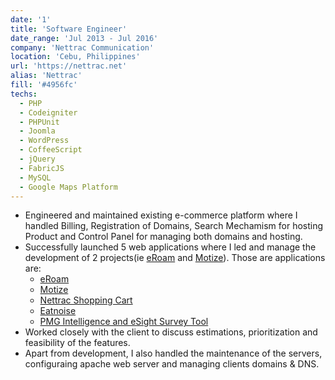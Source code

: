 ```yaml
---
date: '1'
title: 'Software Engineer'
date_range: 'Jul 2013 - Jul 2016'
company: 'Nettrac Communication'
location: 'Cebu, Philippines'
url: 'https://nettrac.net'
alias: 'Nettrac'
fill: '#4956fc'
techs:
  - PHP
  - Codeigniter
  - PHPUnit
  - Joomla
  - WordPress
  - CoffeeScript
  - jQuery
  - FabricJS
  - MySQL
  - Google Maps Platform
---
```


- Engineered and maintained existing e-commerce platform where I handled Billing, Registration of
  Domains, Search Mechamism for hosting Product and Control Panel for managing both domains and
  hosting.
- Successfully launched 5 web applications where I led and manage the development of 2 projects(ie
  [eRoam](https://www.eroam.com/) and [Motize](https://www.motize.com/)). Those are applications
  are:
  - [eRoam](https://www.eroam.com/)
  - [Motize](https://www.motize.com/)
  - [Nettrac Shopping Cart](https://nettrac.net/)
  - [Eatnoise](https://eatnoise.com/)
  - [PMG Intelligence and eSight Survey Tool](https://www.pmgintelligence.com/)
- Worked closely with the client to discuss estimations, prioritization and feasibility of the
  features.
- Apart from development, I also handled the maintenance of the servers, configuraing apache web
  server and managing clients domains & DNS.
